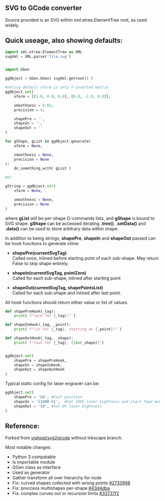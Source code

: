 SVG to GCode converter
----------------------


Source provided is an SVG within xml.etree.ElementTree root, as used widely.

Quick useage, also showing defaults:
------------------------------------

```python
import xml.etree.ElementTree as XML
svgXml = XML.parse('file.svg')


import GGen

ggObject = GGen.GGen( svgXml.getroot() )

#notice default xform is only Y-inverted matrix
ggObject.set(
    xform = [[1.0, 0.0, 0.0], [0.0, -1.0, 0.0]],

    smoothness = 0.02,
    precision = 4,

    shapePre = '',
    shapeIn = '',
    shapeOut = ''
)

for gShape, gList in ggObject.generate(
    xform = None,

    smoothness = None,
    precision = None
):
    do_something_with( gList )

#or

gString = ggObject.str(
    xform = None,

    smoothness = None,
    precision = None
)

```
where **gList** will be per-shape G-commands lists, and **gShape** is bound to SVG shape.
**gShape** can be accessed iterating **.tree()**. **.setData()** and **.data()** can be used to store arbitrary data within shape.


In addition to being strings, **shapePre**, **shapeIn** and **shapeOut** passed can be hook functions to generate inline:

* **shapePre(currentSvgTag)**  
    Called once, inlined before starting point of each sub-shape.
    May return False to skip shape entirely.

* **shapeIn(currentSvgTag, pointZero)**  
    Called for each sub-shape, inlined after starting point
    
* **shapeOut(currentSvgTag, shapePointsList)**  
    Called for each sub-shape and inlined after last point.

All hook functions should return either value or list of values.


```python
def shapePreHook(_tag):
    print( f"(pre for {_tag})" )

def shapeInHook(_tag, _point):
    print( f"(in for {_tag}, starting at {_point})" )

def shapeOutHook(_tag, _shape):
    print( f"(out for {_tag}, {len(_shape)}")


ggObject.set(
    shapePre = shapePreHook,
    shapeIn = shapeInHook,
    shapeOut = shapeOutHook
)
```

Typical static config for laser engraver can be:
```python
ggObject.set(
    shapePre = 'G0', #Fast position
    shapeIn = 'S1000 G1',  #Set 100% laser bightness and start feed move
    shapeOut = 'S0', #Set 0% laser bightness
)
```



Reference:
----------

Forked from [vishpat/svg2gcode](https://github.com/vishpat/svg2gcode) without Inkscape branch.

Most notable changes:
* Python 3 compatable
* Is importable module
* GGen class as interface
* Used as generator
* Gather transform all over hierarchy for node
* Fix: curved shapes collected with wrong points [#2733998](https://github.com/NikolayRag/svg2gcode_ggen/commit/2733998fb56177be35ea0a91014296366bd2bd3a)
* Fix: proccess multishapes per-shape [#43d4dba](https://github.com/NikolayRag/svg2gcode_ggen/commit/43d4dba31fd7cfb5d92c99fd018b30991fcd4d90)
* Fix: complex curves out or recursion limits [#33737f2](https://github.com/NikolayRag/svg2gcode_ggen/commit/33737f2b23cd614b60b2f5b16a2896b5cdddc1d3)
